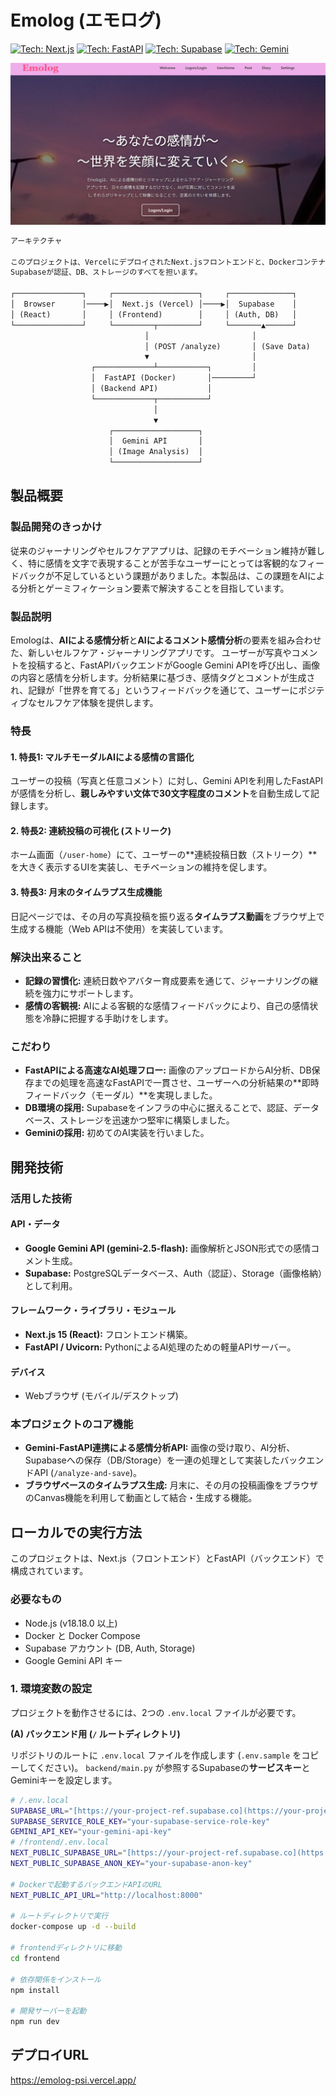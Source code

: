 # Emolog (エモログ)
[![Tech: Next.js](https://img.shields.io/badge/Next.js-000000?style=flat&logo=nextdotjs&logoColor=white)](https://nextjs.org/)
[![Tech: FastAPI](https://img.shields.io/badge/FastAPI-009688?style=flat&logo=fastapi&logoColor=white)](https://fastapi.tiangolo.com/)
[![Tech: Supabase](https://img.shields.io/badge/Supabase-3ECF8E?style=flat&logo=supabase&logoColor=white)](https://supabase.io/)
[![Tech: Gemini](https://img.shields.io/badge/Gemini-8E8FFA?style=flat&logo=googlebard&logoColor=white)](https://ai.google.dev/)


![Homepage](EmologHomepage.png)


```markdown
アーキテクチャ

このプロジェクトは、VercelにデプロイされたNext.jsフロントエンドと、Dockerコンテナで動作するFastAPIバックエンドで構成されています。  
Supabaseが認証、DB、ストレージのすべてを担います。

┌───────────────┐     ┌───────────────────┐     ┌──────────────┐
│  Browser      │────▶│  Next.js (Vercel) │────▶│  Supabase    │
│ (React)       │     │ (Frontend)        │     │ (Auth, DB)   │
└───────────────┘     └─────────┬─────────┘     └───────▲──────┘
                              │                       │
                              │ (POST /analyze)       │ (Save Data)
                              ▼                       │
                  ┌─────────────┴───────────┐         │
                  │  FastAPI (Docker)       │─────────┘
                  │ (Backend API)           │
                  └─────────────┬───────────┘
                                │
                                ▼
                      ┌───────────────────┐
                      │  Gemini API       │
                      │ (Image Analysis)  │
                      └───────────────────┘
```


## 製品概要
### 製品開発のきっかけ
従来のジャーナリングやセルフケアアプリは、記録のモチベーション維持が難しく、特に感情を文字で表現することが苦手なユーザーにとっては客観的なフィードバックが不足しているという課題がありました。本製品は、この課題をAIによる分析とゲーミフィケーション要素で解決することを目指しています。

### 製品説明
Emologは、**AIによる感情分析**と**AIによるコメント感情分析**の要素を組み合わせた、新しいセルフケア・ジャーナリングアプリです。
ユーザーが写真やコメントを投稿すると、FastAPIバックエンドがGoogle Gemini APIを呼び出し、画像の内容と感情を分析します。分析結果に基づき、感情タグとコメントが生成され、記録が「世界を育てる」というフィードバックを通じて、ユーザーにポジティブなセルフケア体験を提供します。

### 特長
#### 1. 特長1: マルチモーダルAIによる感情の言語化
ユーザーの投稿（写真と任意コメント）に対し、Gemini APIを利用したFastAPIが感情を分析し、**親しみやすい文体で30文字程度のコメント**を自動生成して記録します。
#### 2. 特長2: 連続投稿の可視化 (ストリーク)
ホーム画面（`/user-home`）にて、ユーザーの**連続投稿日数（ストリーク）**を大きく表示するUIを実装し、モチベーションの維持を促します。
#### 3. 特長3: 月末のタイムラプス生成機能
日記ページでは、その月の写真投稿を振り返る**タイムラプス動画**をブラウザ上で生成する機能（Web APIは不使用）を実装しています。

### 解決出来ること
* **記録の習慣化:** 連続日数やアバター育成要素を通じて、ジャーナリングの継続を強力にサポートします。
* **感情の客観視:** AIによる客観的な感情フィードバックにより、自己の感情状態を冷静に把握する手助けをします。


### こだわり
* **FastAPIによる高速なAI処理フロー:** 画像のアップロードからAI分析、DB保存までの処理を高速なFastAPIで一貫させ、ユーザーへの分析結果の**即時フィードバック（モーダル）**を実現しました。
* **DB環境の採用:** Supabaseをインフラの中心に据えることで、認証、データベース、ストレージを迅速かつ堅牢に構築しました。
* **Geminiの採用:** 初めてのAI実装を行いました。

## 開発技術
### 活用した技術
#### API・データ
* **Google Gemini API (gemini-2.5-flash):** 画像解析とJSON形式での感情コメント生成。
* **Supabase:** PostgreSQLデータベース、Auth（認証）、Storage（画像格納）として利用。

#### フレームワーク・ライブラリ・モジュール
* **Next.js 15 (React):** フロントエンド構築。
* **FastAPI / Uvicorn:** PythonによるAI処理のための軽量APIサーバー。

#### デバイス
* Webブラウザ (モバイル/デスクトップ)

### 本プロジェクトのコア機能
* **Gemini-FastAPI連携による感情分析API:** 画像の受け取り、AI分析、Supabaseへの保存（DB/Storage）を一連の処理として実装したバックエンドAPI (`/analyze-and-save`)。
* **ブラウザベースのタイムラプス生成:** 月末に、その月の投稿画像をブラウザのCanvas機能を利用して動画として結合・生成する機能。


## ローカルでの実行方法

このプロジェクトは、Next.js（フロントエンド）とFastAPI（バックエンド）で構成されています。

### 必要なもの
* Node.js (v18.18.0 以上)
* Docker と Docker Compose
* Supabase アカウント (DB, Auth, Storage)
* Google Gemini API キー

### 1. 環境変数の設定

プロジェクトを動作させるには、2つの `.env.local` ファイルが必要です。

**(A) バックエンド用 (`/` ルートディレクトリ)**

リポジトリのルートに `.env.local` ファイルを作成します (`.env.sample` をコピーしてください)。
`backend/main.py` が参照するSupabaseの**サービスキー**とGeminiキーを設定します。

```bash
# /.env.local
SUPABASE_URL="[https://your-project-ref.supabase.co](https://your-project-ref.supabase.co)"
SUPABASE_SERVICE_ROLE_KEY="your-supabase-service-role-key"
GEMINI_API_KEY="your-gemini-api-key"
# /frontend/.env.local
NEXT_PUBLIC_SUPABASE_URL="[https://your-project-ref.supabase.co](https://your-project-ref.supabase.co)"
NEXT_PUBLIC_SUPABASE_ANON_KEY="your-supabase-anon-key"

# Dockerで起動するバックエンドAPIのURL
NEXT_PUBLIC_API_URL="http://localhost:8000"

# ルートディレクトリで実行
docker-compose up -d --build

# frontendディレクトリに移動
cd frontend

# 依存関係をインストール
npm install

# 開発サーバーを起動
npm run dev
```

## デプロイURL
https://emolog-psi.vercel.app/